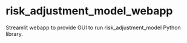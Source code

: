 # risk_adjustment_model_webapp
Streamlit webapp to provide GUI to run risk_adjustment_model Python library.
